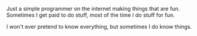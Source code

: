 Just a simple programmer on the internet making things that are fun.  Sometimes I get paid to do stuff, most of the time I do stuff for fun.

I won't ever pretend to know everything, but sometimes I do know things.
